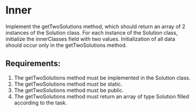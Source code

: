 # Inner

Implement the getTwoSolutions method, which should return an array of 2 instances of the Solution class.
For each instance of the Solution class, initialize the innerClasses field with two values.
Initialization of all data should occur only in the getTwoSolutions method.


## Requirements:
1. The getTwoSolutions method must be implemented in the Solution class.
2. The getTwoSolutions method must be static.
3. The getTwoSolutions method must be public.
4. The getTwoSolutions method must return an array of type Solution filled according to the 		task.